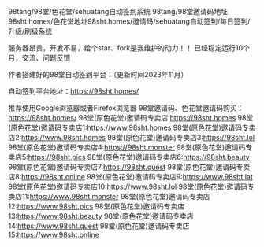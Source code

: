 98tang/98堂/色花堂/sehuatang自动签到系统
98tang/98堂邀请码地址98sht.homes/色花堂地址98sht.homes/邀请码/sehuatang自动签到/每日签到/升级/刷级系统

服务器昂贵，开发不易，给个star、fork是我维护的动力！！
已经稳定运行10个月，交流、问题反馈

作者搭建好的98堂自动签到平台：（更新时间2023年11月）

自动签到平台地址：https://98sht.homes/

推荐使用Google浏览器或者Firefox浏览器
98堂邀请码、色花堂邀请码购买：https://98sht.homes/
98堂(原色花堂)邀请码专卖店:https://98sht.homes
98堂(原色花堂)邀请码专卖店1:https://www.98sht.homes
98堂(原色花堂)邀请码专卖店2:https://www.98sht.homes
98堂(原色花堂)邀请码专卖店3:https://98sht.lol
98堂(原色花堂)邀请码专卖店4:https://98sht.monster
98堂(原色花堂)邀请码专卖店5:https://98sht.pics
98堂(原色花堂)邀请码专卖店6:https://98sht.beauty
98堂(原色花堂)邀请码专卖店7:https://98sht.quest
98堂(原色花堂)邀请码专卖店8:https://98sht.online
98堂(原色花堂)邀请码专卖店9:https://www.98sht.lat
98堂(原色花堂)邀请码专卖店10:https://www.98sht.lol
98堂(原色花堂)邀请码专卖店11:https://www.98sht.monster
98堂(原色花堂)邀请码专卖店12:https://www.98sht.pics
98堂(原色花堂)邀请码专卖店13:https://www.98sht.beauty
98堂(原色花堂)邀请码专卖店14:https://www.98sht.quest
98堂(原色花堂)邀请码专卖店15:https://www.98sht.online

